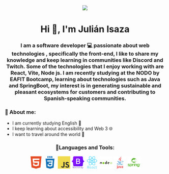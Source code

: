 <div align="center">
    <img src="https://media.giphy.com/media/qgQUggAC3Pfv687qPC/giphy.gif" width="200">
    <h1 align="center">Hi 👋, I'm Julián Isaza</h1>
    <h3 align="center">I am a software developer 💻 passionate about web technologies , specifically the front-end, I like to share my knowledge and keep learning in communities like Discord and Twitch. Some of the technologies that I enjoy working with are React, Vite, Node js. I am recently studying at the NODO by EAFIT Bootcamp, learning about technologies such as Java and SpringBoot, my interest is in generating sustainable and pleasant ecosystems for customers and contributing to Spanish-speaking communities.</h3>
</div>

### 🙋 About me:
- I am currently studying English 🗽
- I keep learning about accessibility and Web 3 🌐
- I want to travel around the world 🛫

<div align="center">
    <h3>🔧Languages and Tools: </h3>
    <img src="https://github.com/devicons/devicon/blob/master/icons/html5/html5-plain.svg" alt="" width="40" height="40">
    <img src="https://github.com/devicons/devicon/blob/master/icons/css3/css3-plain-wordmark.svg" alt="" width="40" height="40">
    <img src="https://github.com/devicons/devicon/blob/master/icons/javascript/javascript-original.svg" alt=""width="40" height="40">
    <img src="https://github.com/devicons/devicon/blob/master/icons/bootstrap/bootstrap-original-wordmark.svg" alt="" width="40" height="40">
    <img src="https://github.com/devicons/devicon/blob/master/icons/react/react-original-wordmark.svg" alt="" width="40" height="40">
    <img src="https://github.com/devicons/devicon/blob/master/icons/nodejs/nodejs-original-wordmark.svg" alt="" width="40" height="40">
    <img src="https://github.com/devicons/devicon/blob/master/icons/java/java-original-wordmark.svg" alt="" width="40" height="40">
    <img src="https://github.com/devicons/devicon/blob/master/icons/spring/spring-original-wordmark.svg" alt="" width="40" height="40">


</div>
